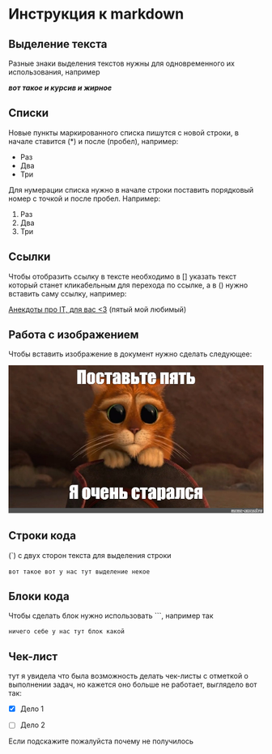 # Инструкция к markdown

## Выделение текста

Разные знаки выделения текстов нужны для одновременного их использования, например

__*вот такое и курсив и жирное*__

## Списки

Новые пункты маркированного списка пишутся с новой строки, в начале ставится (*) и после (пробел), например:

* Раз
* Два
* Три

Для нумерации списка нужно в начале строки поставить порядковый номер с точкой и после пробел. Например:

1. Раз
2. Два
3. Три

## Ссылки

Чтобы отобразить ссылку в тексте необходимо в [] указать текст который станет кликабельным для перехода по ссылке, а в () нужно вставить саму ссылку, например: 

[Анекдоты про IT, для вас <3](https://mf.grsu.by/UchProc/lib/anec) (пятый мой любимый)

## Работа с изображением

Чтобы вставить изображение в документ нужно сделать следующее:

![Моя мольба](pliz.jpeg)

## Строки кода

(`) с двух сторон текста для выделения строки 

`вот такое вот у нас тут выделение некое`

## Блоки кода

Чтобы сделать блок нужно использовать ```, например так

```
ничего себе у нас тут блок какой
```

## Чек-лист

тут я увидела что была возможность делать чек-листы с отметкой о выполнении задач, но кажется оно больше не работает, выглядело вот так:

- [x] Дело 1

- [ ] Дело 2

Если подскажите пожалуйста почему не получилось

